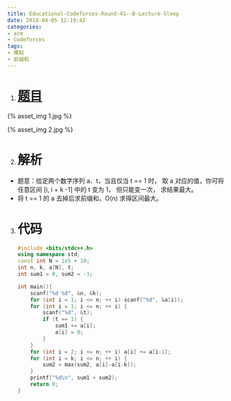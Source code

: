 ```yaml
---
title: Educational-Codeforces-Round-41--B-Lecture-Sleep
date: 2018-04-05 12:19:42
categories:
- acm
- Codeforces
tags:
- 模拟
- 前缀和
---
```


1. # [题目](http://codeforces.com/contest/961/problem/B)

{% asset_img 1.jpg %}

{% asset_img 2.jpg %}

2. # 解析

- 题意：给定两个数字序列 a、t，当且仅当 t == 1 时， 取 a 对应的值，你可将任意区间 [i, i + k -1] 中的 t 变为 1， 但只能变一次， 求结果最大。
- 将 t == 1 的 a 去掉后求前缀和，O(n) 求得区间最大。

3. # 代码

   ```c++
   #include <bits/stdc++.h>
   using namespace std;
   const int N = 1e5 + 10;
   int n, k, a[N], t;
   int sum1 = 0, sum2 = -1;

   int main(){
       scanf("%d %d", &n, &k);
       for (int i = 1; i <= n; ++ i) scanf("%d", &a[i]);
       for (int i = 1; i <= n; ++ i) {
           scanf("%d", &t);
           if (t == 1) {
               sum1 += a[i];
               a[i] = 0;
           }
       }
       for (int i = 2; i <= n; ++ i) a[i] += a[i-1];
       for (int i = k; i <= n; ++ i) {
           sum2 = max(sum2, a[i]-a[i-k]);
       }
       printf("%d\n", sum1 + sum2);
       return 0;
   }
   ```

   ​